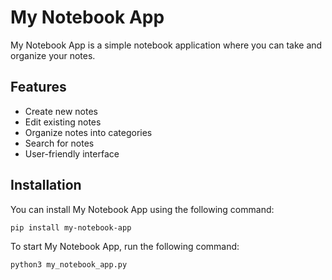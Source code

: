 
# My Notebook App

My Notebook App is a simple notebook application where you can take and organize your notes.

## Features

- Create new notes
- Edit existing notes
- Organize notes into categories
- Search for notes
- User-friendly interface

## Installation

You can install My Notebook App using the following command:

```bash
pip install my-notebook-app
```


To start My Notebook App, run the following command:

```
python3 my_notebook_app.py   

